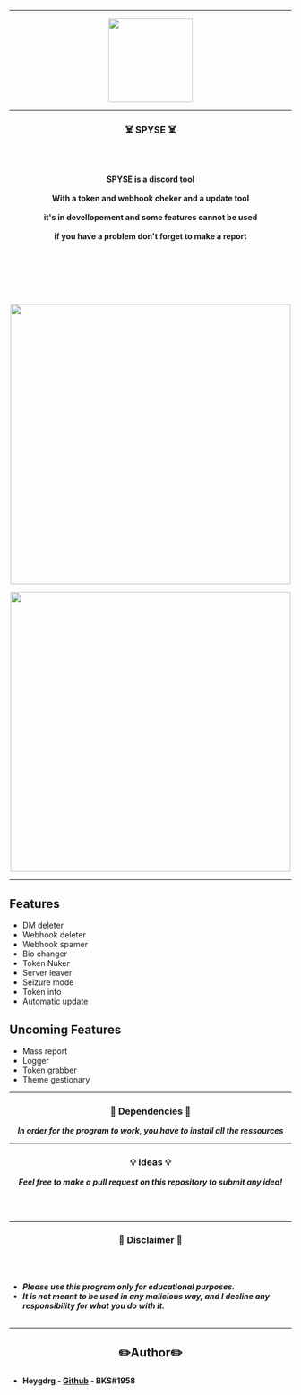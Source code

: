 -----

<p align="center">
<img src="https://user-images.githubusercontent.com/94129991/192865812-183abd2f-df48-4b60-82a1-5e0c94e86767.png", width="150", height="150">
</p>


-----

### <p align="center">☠️ SPYSE ☠️</p>

<br><br>
<p align="center">
<strong>
SPYSE is a discord tool
<br><br>
With a token and webhook cheker and a update tool
<br><br>
it's in devellopement and some features cannot be used  
<br><br>
if you have a problem don't forget to make a report 
<br><br>
<br><br><br>
</strong>
</p>
<br>

<p align="center">
<img src="https://user-images.githubusercontent.com/94129991/192865169-d86f5b40-4ef5-4634-9b58-c739bef97eea.png", width="500", height="500">
</p>
<p align="center">
<img src="https://user-images.githubusercontent.com/94129991/193100734-ff4699b7-43a9-476d-ae40-b796e48c5c40.PNG", width="500", height="500">
</p>

-----

## Features 

- DM deleter
- Webhook deleter
- Webhook spamer
- Bio changer
- Token Nuker
- Server leaver
- Seizure mode 
- Token info
- Automatic update

## Uncoming Features

- Mass report
- Logger
- Token grabber
- Theme gestionary

-----

### <p align="center">📀 Dependencies 📀</p>

<p align="center"><strong><i>In order for the program to work, you have to install all the ressources</i></strong</p>

-----

### <p align="center">💡 Ideas 💡</p>

<p align="center"><strong><i>Feel free to make a pull request on this repository to submit any idea!</i></strong</p>

<br><br>

-----

### <p align="center">📌 Disclaimer 📌</p>

<br><br>
* ***Please use this program only for educational purposes.***
* ***It is not meant to be used in any malicious way, and I decline any responsibility for what you do with it.***
<br><br>

-----
## <h2><p align="center">✏️Author✏️</p></h2>
* **Heygdrg** - [Github](https://github.com/heygdrg/) - BKS#1958
